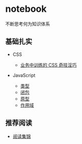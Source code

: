 # notebook
不断思考何为知识体系

## 基础扎实
* CSS
  * [业务中训练的 CSS 奇技淫巧](/CSS/业务中训练的CSS奇技淫巧.md)

* JavaScript
  * [类型](/JavaScript/类型.md)
  * [闭包](/JavaScript/闭包.md)
  * [原型](/JavaScript/原型.md)
  * [作用域](#/JavaScript/作用域.md)
 

## 推荐阅读
* [阅读集锦](/other/README.md)
